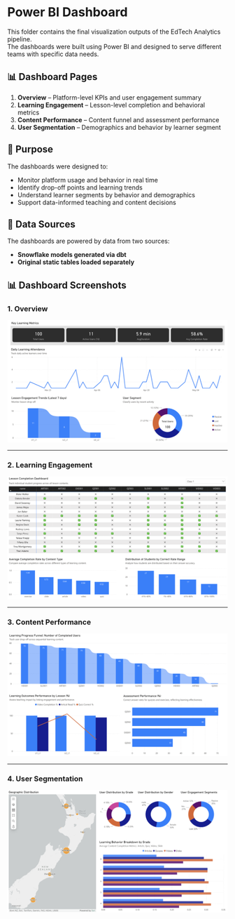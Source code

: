 # Power BI Dashboard 

This folder contains the final visualization outputs of the EdTech Analytics pipeline.  
The dashboards were built using Power BI and designed to serve different teams with specific data needs.

## 📊 Dashboard Pages

1. **Overview** – Platform-level KPIs and user engagement summary  
2. **Learning Engagement** – Lesson-level completion and behavioral metrics  
3. **Content Performance** – Content funnel and assessment performance  
4. **User Segmentation** – Demographics and behavior by learner segment

## 🎯 Purpose

The dashboards were designed to:
- Monitor platform usage and behavior in real time  
- Identify drop-off points and learning trends  
- Understand learner segments by behavior and demographics  
- Support data-informed teaching and content decisions

## 🧩 Data Sources

The dashboards are powered by data from two sources:
- **Snowflake models generated via dbt**
- **Original static tables loaded separately** 

## 📊 Dashboard Screenshots

### 1. Overview

![Overview](powerbi-overview.png)

---

### 2. Learning Engagement

![Learning Engagement](powerbi-learning-engagement.png)

---

### 3. Content Performance

![Content Performance](powerbi-content-performance.png)

---

### 4. User Segmentation

![User Segmentation](powerbi-user-segmentation.png)

